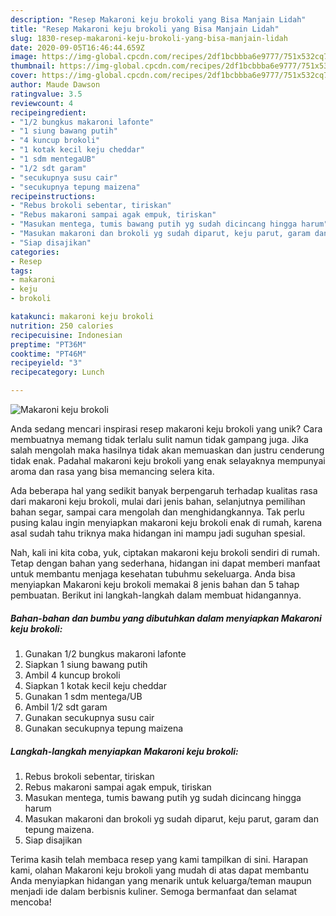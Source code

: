 ```yaml
---
description: "Resep Makaroni keju brokoli yang Bisa Manjain Lidah"
title: "Resep Makaroni keju brokoli yang Bisa Manjain Lidah"
slug: 1830-resep-makaroni-keju-brokoli-yang-bisa-manjain-lidah
date: 2020-09-05T16:46:44.659Z
image: https://img-global.cpcdn.com/recipes/2df1bcbbba6e9777/751x532cq70/makaroni-keju-brokoli-foto-resep-utama.jpg
thumbnail: https://img-global.cpcdn.com/recipes/2df1bcbbba6e9777/751x532cq70/makaroni-keju-brokoli-foto-resep-utama.jpg
cover: https://img-global.cpcdn.com/recipes/2df1bcbbba6e9777/751x532cq70/makaroni-keju-brokoli-foto-resep-utama.jpg
author: Maude Dawson
ratingvalue: 3.5
reviewcount: 4
recipeingredient:
- "1/2 bungkus makaroni lafonte"
- "1 siung bawang putih"
- "4 kuncup brokoli"
- "1 kotak kecil keju cheddar"
- "1 sdm mentegaUB"
- "1/2 sdt garam"
- "secukupnya susu cair"
- "secukupnya tepung maizena"
recipeinstructions:
- "Rebus brokoli sebentar, tiriskan"
- "Rebus makaroni sampai agak empuk, tiriskan"
- "Masukan mentega, tumis bawang putih yg sudah dicincang hingga harum"
- "Masukan makaroni dan brokoli yg sudah diparut, keju parut, garam dan tepung maizena."
- "Siap disajikan"
categories:
- Resep
tags:
- makaroni
- keju
- brokoli

katakunci: makaroni keju brokoli 
nutrition: 250 calories
recipecuisine: Indonesian
preptime: "PT36M"
cooktime: "PT46M"
recipeyield: "3"
recipecategory: Lunch

---
```



![Makaroni keju brokoli](https://img-global.cpcdn.com/recipes/2df1bcbbba6e9777/751x532cq70/makaroni-keju-brokoli-foto-resep-utama.jpg)

Anda sedang mencari inspirasi resep makaroni keju brokoli yang unik? Cara membuatnya memang tidak terlalu sulit namun tidak gampang juga. Jika salah mengolah maka hasilnya tidak akan memuaskan dan justru cenderung tidak enak. Padahal makaroni keju brokoli yang enak selayaknya mempunyai aroma dan rasa yang bisa memancing selera kita.

Ada beberapa hal yang sedikit banyak berpengaruh terhadap kualitas rasa dari makaroni keju brokoli, mulai dari jenis bahan, selanjutnya pemilihan bahan segar, sampai cara mengolah dan menghidangkannya. Tak perlu pusing kalau ingin menyiapkan makaroni keju brokoli enak di rumah, karena asal sudah tahu triknya maka hidangan ini mampu jadi suguhan spesial.




Nah, kali ini kita coba, yuk, ciptakan makaroni keju brokoli sendiri di rumah. Tetap dengan bahan yang sederhana, hidangan ini dapat memberi manfaat untuk membantu menjaga kesehatan tubuhmu sekeluarga. Anda bisa menyiapkan Makaroni keju brokoli memakai 8 jenis bahan dan 5 tahap pembuatan. Berikut ini langkah-langkah dalam membuat hidangannya.

<!--inarticleads1-->

##### Bahan-bahan dan bumbu yang dibutuhkan dalam menyiapkan Makaroni keju brokoli:

1. Gunakan 1/2 bungkus makaroni lafonte
1. Siapkan 1 siung bawang putih
1. Ambil 4 kuncup brokoli
1. Siapkan 1 kotak kecil keju cheddar
1. Gunakan 1 sdm mentega/UB
1. Ambil 1/2 sdt garam
1. Gunakan secukupnya susu cair
1. Gunakan secukupnya tepung maizena




<!--inarticleads2-->

##### Langkah-langkah menyiapkan Makaroni keju brokoli:

1. Rebus brokoli sebentar, tiriskan
1. Rebus makaroni sampai agak empuk, tiriskan
1. Masukan mentega, tumis bawang putih yg sudah dicincang hingga harum
1. Masukan makaroni dan brokoli yg sudah diparut, keju parut, garam dan tepung maizena.
1. Siap disajikan




Terima kasih telah membaca resep yang kami tampilkan di sini. Harapan kami, olahan Makaroni keju brokoli yang mudah di atas dapat membantu Anda menyiapkan hidangan yang menarik untuk keluarga/teman maupun menjadi ide dalam berbisnis kuliner. Semoga bermanfaat dan selamat mencoba!

